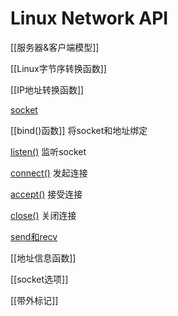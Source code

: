 # Linux Network API

[[服务器&客户端模型]]

[[Linux字节序转换函数]]

[[IP地址转换函数]]

[socket](linux-socket-api.md)

[[bind()函数]]  将socket和地址绑定

[listen()](linux-socket-api-listen()函数.md) 监听socket

[connect()](linux-socket-api-connect()函数.md)  发起连接

[accept()](linux-socket-api-accept()函数.md) 接受连接

[close()](linux-fd-api-close().md) 关闭连接

[send和recv](linux-socket-api-send-recv.md)

[[地址信息函数]]

[[socket选项]]

[[带外标记]]

